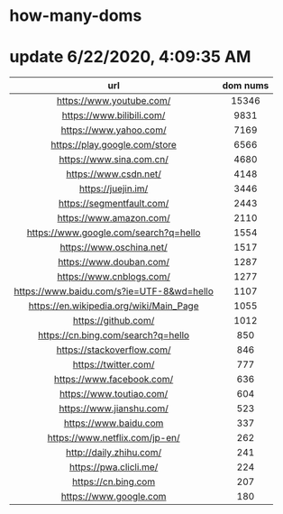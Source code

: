 # how-many-doms

# update 6/22/2020, 4:09:35 AM

url | dom nums
:-: | :-:
https://www.youtube.com/ | 15346
https://www.bilibili.com/ | 9831
https://www.yahoo.com/ | 7169
https://play.google.com/store | 6566
https://www.sina.com.cn/ | 4680
https://www.csdn.net/ | 4148
https://juejin.im/ | 3446
https://segmentfault.com/ | 2443
https://www.amazon.com/ | 2110
https://www.google.com/search?q=hello | 1554
https://www.oschina.net/ | 1517
https://www.douban.com/ | 1287
https://www.cnblogs.com/ | 1277
https://www.baidu.com/s?ie=UTF-8&wd=hello | 1107
https://en.wikipedia.org/wiki/Main_Page | 1055
https://github.com/ | 1012
https://cn.bing.com/search?q=hello | 850
https://stackoverflow.com/ | 846
https://twitter.com/ | 777
https://www.facebook.com/ | 636
https://www.toutiao.com/ | 604
https://www.jianshu.com/ | 523
https://www.baidu.com | 337
https://www.netflix.com/jp-en/ | 262
http://daily.zhihu.com/ | 241
https://pwa.clicli.me/ | 224
https://cn.bing.com | 207
https://www.google.com | 180
